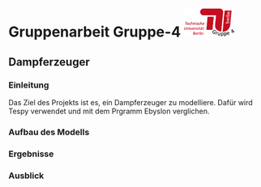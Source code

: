 # Gruppenarbeit Gruppe-4 <img src="images/Logo%20Gruppe%204.png" width="100" >

## Dampferzeuger

### Einleitung
Das Ziel des Projekts ist es, ein Dampferzeuger zu modelliere. Dafür wird Tespy verwendet und mit dem Prgramm Ebyslon verglichen.

### Aufbau des Modells

### Ergebnisse

### Ausblick




